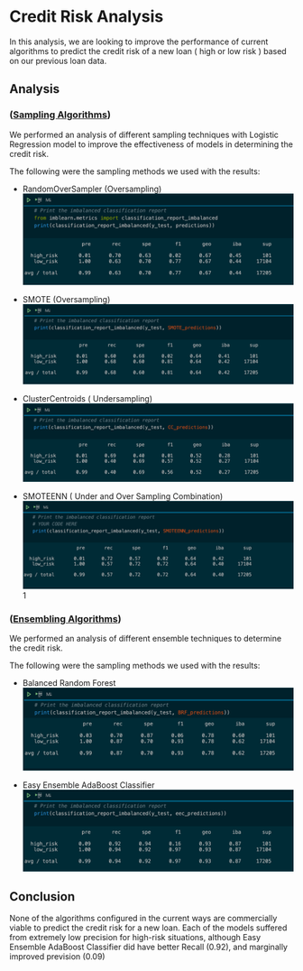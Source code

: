 # Credit Risk Analysis

In this analysis, we are looking to improve the performance of current algorithms to predict the credit risk of a new loan ( high or low risk ) based on our previous loan data.  

## Analysis 
### ([Sampling Algorithms](credit_risk_resampling.ipynb))
We performed an analysis of different sampling techniques with Logistic Regression model to improve the effectiveness of models in determining the credit risk.

The following were the sampling methods we used with the results:

* RandomOverSampler (Oversampling) 
![Random Over Sampler Results](randomOverSampler.png)

* SMOTE (Oversampling) 
![SMOTE Over Sampler Results](SMOTE.png)

* ClusterCentroids ( Undersampling) 
![ClusterCentroids UnderSampler Results](ClusterCentroids.png)

* SMOTEENN ( Under and Over Sampling Combination)
![SMOTEENN OVER and Under sampling Results](SMOTEEN.png)1

### ([Ensembling Algorithms](credit_risk_ensemble.ipynb))
We performed an analysis of different ensemble techniques to determine the credit risk.

The following were the sampling methods we used with the results:

* Balanced Random Forest
![Balanced Random Forest](BalancedRandomForest.png)

* Easy Ensemble AdaBoost Classifier
![Easy Ensemble AdaBoost Classifier](EasyEnsembleAdaBoostClassifier.png)


## Conclusion
 None of the algorithms configured in the current ways are commercially viable to predict the credit risk for a new loan.  Each of the models suffered from extremely low precision for high-risk situations, although Easy Ensemble AdaBoost Classifier did have better Recall (0.92), and marginally improved prevision (0.09)
